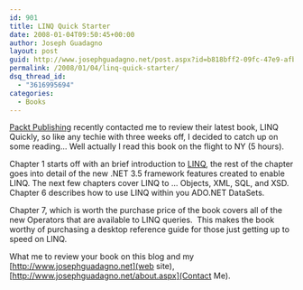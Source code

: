 ```yaml
---
id: 901
title: LINQ Quick Starter
date: 2008-01-04T09:50:45+00:00
author: Joseph Guadagno
layout: post
guid: http://www.josephguadagno.net/post.aspx?id=b818bff2-09fc-47e9-afb5-c10ebd487a66
permalink: /2008/01/04/linq-quick-starter/
dsq_thread_id:
  - "3616995694"
categories:
  - Books
---
```

[Packt Publishing](http://www.packtpub.com/) recently contacted me to review their latest book, LINQ Quickly, so like any techie with three weeks off, I decided to catch up on some reading... Well actually I read this book on the flight to NY (5 hours).

Chapter 1 starts off with an brief introduction to [LINQ](http://msdn2.microsoft.com/en-us/netframework/aa904594.aspx), the rest of the chapter goes into detail of the new .NET 3.5 framework features created to enable LINQ. The next few chapters cover LINQ to ... Objects, XML, SQL, and XSD. Chapter 6 describes how to use LINQ within you ADO.NET DataSets. 

Chapter 7, which is worth the purchase price of the book covers all of the new Operators that are available to LINQ queries.  This makes the book worthy of purchasing a desktop reference guide for those just getting up to speed on LINQ.

What me to review your book on this blog and my [http://www.josephguadagno.net](web site), [http://www.josephguadagno.net/about.aspx](Contact Me).